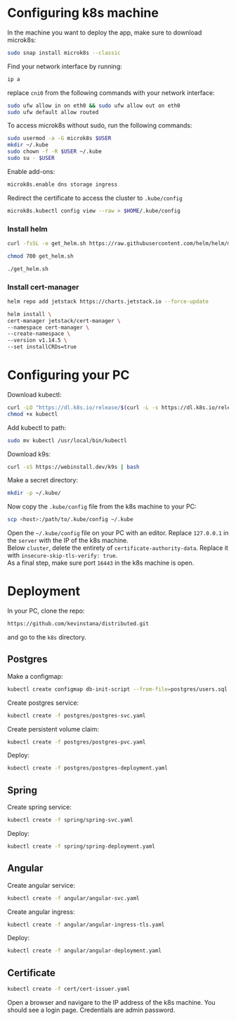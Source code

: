 # Configuring k8s machine
In the machine you want to deploy the app, make sure to download microk8s:
```bash
sudo snap install microk8s --classic
```
Find your network interface by running:  
```bash
ip a
```
replace `cni0` from the following commands with your network interface:
```bash
sudo ufw allow in on eth0 && sudo ufw allow out on eth0
sudo ufw default allow routed
```
To access microk8s without sudo, run the following commands:
```bash
sudo usermod -a -G microk8s $USER
mkdir ~/.kube
sudo chown -f -R $USER ~/.kube
sudo su - $USER
```
Enable add-ons:
```bash
microk8s.enable dns storage ingress
```
Redirect the certificate to access the cluster to `.kube/config`  
```bash
microk8s.kubectl config view --raw > $HOME/.kube/config
```
### Install helm

```bash
curl -fsSL -o get_helm.sh https://raw.githubusercontent.com/helm/helm/main/scripts/get-helm-3

chmod 700 get_helm.sh

./get_helm.sh
```
### Ιnstall cert-manager

```bash
helm repo add jetstack https://charts.jetstack.io --force-update

helm install \
cert-manager jetstack/cert-manager \
--namespace cert-manager \
--create-namespace \
--version v1.14.5 \
--set installCRDs=true
```
# Configuring your PC
Download kubectl:
```bash
curl -LO "https://dl.k8s.io/release/$(curl -L -s https://dl.k8s.io/release/stable.txt)/bin/linux/amd64/kubectl"
chmod +x kubectl
```
Add kubectl to path:
```bash
sudo mv kubectl /usr/local/bin/kubectl
```
Download k9s:
```bash
curl -sS https://webinstall.dev/k9s | bash
```
Make a secret directory:
```bash
mkdir -p ~/.kube/
```
Now copy the `.kube/config` file from the k8s machine to your PC:  
```bash
scp <host>:/path/to/.kube/config ~/.kube
```
Open the `~/.kube/config` file on your PC with an editor. Replace `127.0.0.1` in the `server` with the IP of the k8s machine.  
Below `cluster`, delete the entirety of `certificate-authority-data`. Replace it with `insecure-skip-tls-verify: true`.  
As a final step, make sure port `16443` in the k8s machine is open.  
# Deployment
In your PC, clone the repo:
```bash
https://github.com/kevinstana/distributed.git
```
and go to the `k8s` directory.  

## Postgres
Make a configmap:
```bash
kubectl create configmap db-init-script --from-file=postgres/users.sql
```
Create postgres service:
```bash
kubectl create -f postgres/postgres-svc.yaml
```
Create persistent volume claim:
```bash
kubectl create -f postgres/postgres-pvc.yaml
```
Deploy:
```bash
kubectl create -f postgres/postgres-deployment.yaml
```

## Spring
Create spring service:
```bash
kubectl create -f spring/spring-svc.yaml
```
Deploy:
```bash
kubectl create -f spring/spring-deployment.yaml
```

## Angular
Create angular service:
```bash
kubectl create -f angular/angular-svc.yaml
```
Create angular ingress:
```bash
kubectl create -f angular/angular-ingress-tls.yaml
```
Deploy:
```bash
kubectl create -f angular/angular-deployment.yaml
```

## Certificate
```bash
kubectl create -f cert/cert-issuer.yaml
```

Open a browser and navigare to the IP address of the k8s machine. You should see a login page.
Credentials are admin password.
